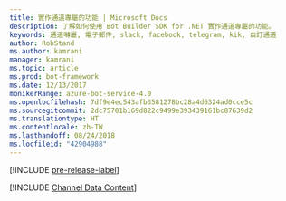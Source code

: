 ```yaml
---
title: 實作通道專屬的功能 | Microsoft Docs
description: 了解如何使用 Bot Builder SDK for .NET 實作通道專屬的功能。
keywords: 通道囀屬, 電子郵件, slack, facebook, telegram, kik, 自訂通道
author: RobStand
ms.author: kamrani
manager: kamrani
ms.topic: article
ms.prod: bot-framework
ms.date: 12/13/2017
monikerRange: azure-bot-service-4.0
ms.openlocfilehash: 7df9e4ec543afb3581278bc28a4d6324ad0cce5c
ms.sourcegitcommit: 2dc75701b169d822c9499e393439161bc87639d2
ms.translationtype: HT
ms.contentlocale: zh-TW
ms.lasthandoff: 08/24/2018
ms.locfileid: "42904988"
---
```

[!INCLUDE [pre-release-label](../includes/pre-release-label.md)]

[!INCLUDE [Channel Data Content](../includes/snippet-channeldata.md)]
